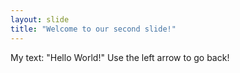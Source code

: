 ```yaml
---
layout: slide
title: "Welcome to our second slide!"
---
```

My text: "Hello World!"
Use the left arrow to go back!
